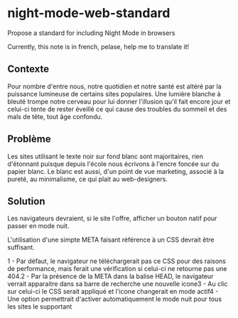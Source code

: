 # night-mode-web-standard
Propose a standard for including Night Mode in browsers

Currently, this note is in french, pelase, help me to translate it!

## Contexte
Pour nombre d'entre nous, notre quotidien et notre santé est altéré par la puissance lumineuse de certains sites populaires. Une lumière blanche à bleuté trompe notre cerveau pour lui donner l'illusion qu'il fait encore jour et celui-ci tente de rester éveillé ce qui cause des troubles du sommeil et des mals de tête, tout âge confondu.

## Problème
Les sites utilisant le texte noir sur fond blanc sont majoritaires, rien d'étonnant puisque depuis l'école nous écrivons à l'encre foncée sur du papier blanc. Le blanc est aussi, d'un point de vue marketing, associé à la pureté, au minimalisme, ce qui plait au web-designers.

## Solution
Les navigateurs devraient, si le site l'offre, afficher un bouton natif pour passer en mode nuit.

L'utilisation d'une simpte META faisant référence à un CSS devrait être suffisant.

1 - Par défaut, le navigateur ne téléchargerait pas ce CSS pour des raisons de performance, mais ferait une vérification si celui-ci ne retourne pas une 404.2 - Par la présence de la META dans la balise HEAD, le navigateur verrait apparaitre dans sa barre de recherche une nouvelle icone3 - Au clic sur celui-ci le CSS serait appliqué et l'icone changerait en mode actif4 - Une option permettrait d'activer automatiquement le mode nuit pour tous les sites le supportant
